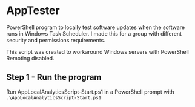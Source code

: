 # AppTester

PowerShell program to locally test software updates when the software runs in Windows Task Scheduler. I made this for a group with different security and permissions requirements.

This script was created to workaround Windows servers with PowerShell Remoting disabled.

## Step 1 - Run the program

Run AppLocalAnalyticsScript-Start.ps1 in a PowerShell prompt with `.\AppLocalAnalyticsScript-Start.ps1`
